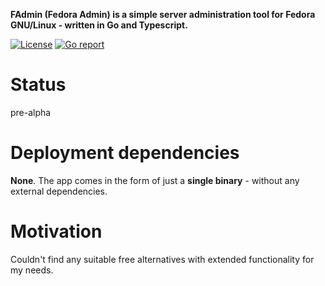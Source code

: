 **FAdmin (Fedora Admin) is a simple server administration tool for Fedora GNU/Linux - written in Go and Typescript.**  
  
[![License](https://img.shields.io/github/license/evdnx/fadmin)](https://github.com/evdnx/fadmin/blob/main/LICENSE)
[![Go report](https://goreportcard.com/badge/github.com/evdnx/fadmin)](https://goreportcard.com/report/github.com/evdnx/fadmin)

# Status
pre-alpha

# Deployment dependencies
**None**. The app comes in the form of just a **single binary** - without any external dependencies.

# Motivation
Couldn't find any suitable free alternatives with extended functionality for my needs.

